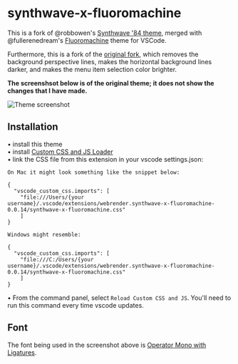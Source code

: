 # synthwave-x-fluoromachine
This is a fork of @robbowen's [Synthwave '84 theme](https://marketplace.visualstudio.com/items?itemName=RobbOwen.synthwave-vscode), merged with @fullerenedream's [Fluoromachine](https://colorsublime.github.io/themes/FluoroMachine/) theme for VSCode.

Furthermore, this is a fork of the [original fork](https://github.com/webrender/synthwave-x-fluoromachine), which removes the background perspective lines, makes the horizontal background lines darker, and makes the menu item selection color brighter.

**The screenshsot below is of the original theme; it does not show the changes that I have made.**

![Theme screenshot](https://repository-images.githubusercontent.com/184457193/69dcff00-14d2-11ea-90e1-4bdf6fef80ca)

## Installation 

• install this theme  
• install [Custom CSS and JS Loader](https://marketplace.visualstudio.com/items?itemName=be5invis.vscode-custom-css)  
• link the CSS file from this extension in your vscode settings.json: 


```
On Mac it might look something like the snippet below:

{
  "vscode_custom_css.imports": [
    "file:///Users/{your username}/.vscode/extensions/webrender.synthwave-x-fluoromachine-0.0.14/synthwave-x-fluoromachine.css"
    ]
}

Windows might resemble:

{
  "vscode_custom_css.imports": [
    "file:///C:/Users/{your username}/.vscode/extensions/webrender.synthwave-x-fluoromachine-0.0.14/synthwave-x-fluoromachine.css"
    ]
}
```
• From the command panel, select `Reload Custom CSS and JS`. You'll need to run this command every time vscode updates.

## Font
The font being used in the screenshot above is [Operator Mono with Ligatures](https://github.com/kiliman/operator-mono-lig).
